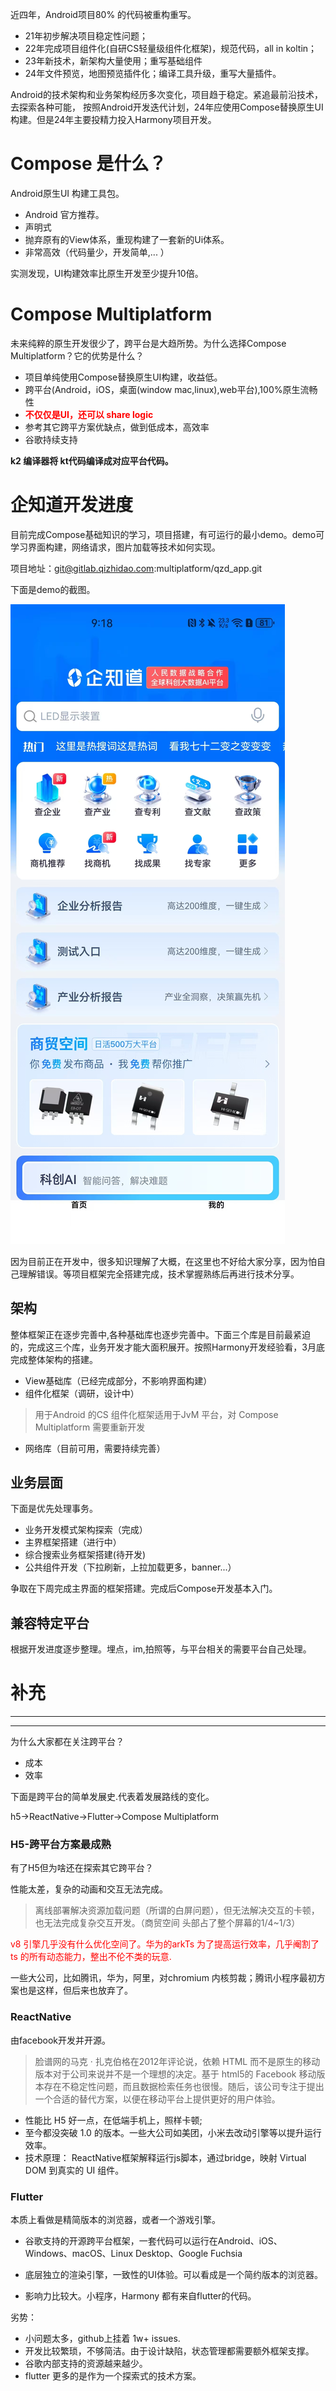 

近四年，Android项目80% 的代码被重构重写。

- 21年初步解决项目稳定性问题；
- 22年完成项目组件化(自研CS轻量级组件化框架)，规范代码，all in koltin；
- 23年新技术，新架构大量使用；重写基础组件
- 24年文件预览，地图预览插件化；编译工具升级，重写大量插件。


Android的技术架构和业务架构经历多次变化，项目趋于稳定。紧追最前沿技术，去探索各种可能， 按照Android开发迭代计划，24年应使用Compose替换原生UI构建。但是24年主要投精力投入Harmony项目开发。



# Compose 是什么？

Android原生UI 构建工具包。
- Android 官方推荐。
- 声明式
- 抛弃原有的View体系，重现构建了一套新的Ui体系。
- 非常高效（代码量少，开发简单,... ）

实测发现，UI构建效率比原生开发至少提升10倍。

# Compose Multiplatform

未来纯粹的原生开发很少了，跨平台是大趋所势。为什么选择Compose Multiplatform？它的优势是什么？

- 项目单纯使用Compose替换原生UI构建，收益低。
- 跨平台(Android，iOS，桌面(window mac,linux),web平台),100%原生流畅性
- <font color="red">**不仅仅是UI，还可以 share logic**</font>
- 参考其它跨平方案优缺点，做到低成本，高效率
- 谷歌持续支持


**k2 编译器将 kt代码编译成对应平台代码。**


# 企知道开发进度

目前完成Compose基础知识的学习，项目搭建，有可运行的最小demo。demo可学习界面构建，网络请求，图片加载等技术如何实现。


项目地址：git@gitlab.qizhidao.com:multiplatform/qzd_app.git



下面是demo的截图。

![image](./assets/image.png)


因为目前正在开发中，很多知识理解了大概，在这里也不好给大家分享，因为怕自己理解错误。等项目框架完全搭建完成，技术掌握熟练后再进行技术分享。


## 架构

整体框架正在逐步完善中,各种基础库也逐步完善中。下面三个库是目前最紧迫的，完成这三个库，业务开发才能大面积展开。按照Harmony开发经验看，3月底完成整体架构的搭建。

- View基础库（已经完成部分，不影响界面构建）
- 组件化框架（调研，设计中）
> 用于Android 的CS 组件化框架适用于JvM 平台，对 Compose Multiplatform 需要重新开发
- 网络库（目前可用，需要持续完善）

## 业务层面

下面是优先处理事务。

- 业务开发模式架构探索（完成）
- 主界框架搭建（进行中）
- 综合搜索业务框架搭建(待开发)
- 公共组件开发（下拉刷新，上拉加载更多，banner...）


争取在下周完成主界面的框架搭建。完成后Compose开发基本入门。


## 兼容特定平台

根据开发进度逐步整理。埋点，im,拍照等，与平台相关的需要平台自己处理。







# 补充

-----
------
 为什么大家都在关注跨平台？
 - 成本
-  效率

下面是跨平台的简单发展史.代表着发展路线的变化。

h5->ReactNative->Flutter->Compose Multiplatform

###  H5-跨平台方案最成熟

有了H5但为啥还在探索其它跨平台？

性能太差，复杂的动画和交互无法完成。
>  离线部署解决资源加载问题（所谓的白屏问题），但无法解决交互的卡顿，也无法完成复杂交互开发。（商贸空间 头部占了整个屏幕的1/4~1/3）

<font color ='red'>v8 引擎几乎没有什么优化空间了。华为的arkTs 为了提高运行效率，几乎阉割了ts 的所有动态能力，整出不伦不类的玩意.</font>


一些大公司，比如腾讯，华为，阿里，对chromium 内核剪裁；腾讯小程序最初方案也是这样，但后来也放弃了。


### ReactNative

由facebook开发并开源。

> 脸谱网的马克 · 扎克伯格在2012年评论说，依赖 HTML 而不是原生的移动版本对于公司来说并不是一个理想的决定。基于 html5的 Facebook 移动版本存在不稳定性问题，而且数据检索任务也很慢。随后，该公司专注于提出一个合适的替代方案，以便在移动平台上提供更好的用户体验。

- 性能比 H5 好一点，在低端手机上，照样卡顿;
- 至今都没突破 1.0 的版本。一些大公司如美团，小米去改动引擎等以提升运行效率。
- 技术原理：  ReactNative框架解释运行js脚本，通过bridge，映射 Virtual DOM 到真实的 UI 组件。



###  Flutter

本质上看做是精简版本的浏览器，或者一个游戏引擎。

- 谷歌支持的开源跨平台框架，一套代码可以运行在Android、iOS、Windows、macOS、Linux Desktop、Google Fuchsia

- 底层独立的渲染引擎，一致性的UI体验。可以看成是一个简约版本的浏览器。
- 影响力比较大。小程序，Harmony 都有来自flutter的代码。

劣势：

- 小问题太多，github上挂着 1w+ issues.
- 开发比较繁琐，不够简洁。由于设计缺陷，状态管理都需要额外框架支撑。
- 谷歌内部支持的资源越来越少。
- flutter 更多的是作为一个探索式的技术方案。







